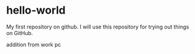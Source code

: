 # hello-world

My first repository on github.
I will use this repository for trying out things on GitHub.

addition from work pc
